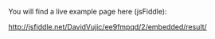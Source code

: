 You will find a live example page here (jsFiddle):

http://jsfiddle.net/DavidVujic/ee9fmpqd/2/embedded/result/